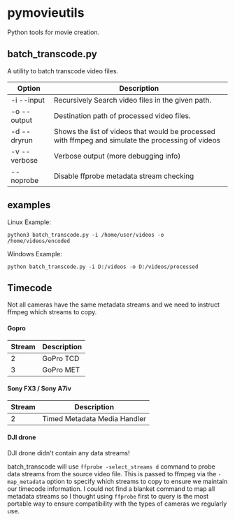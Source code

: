 # pymovieutils

Python tools for movie creation. 

## batch_transcode.py
A utility to batch transcode video files. 

| Option | Description |
| ----------- | ----------- |
| -i  --input | Recursively Search video files in the given path. |
| -o --output | Destination path of processed video files. |  
| -d --dryrun | Shows the list of videos that would be processed with ffmpeg and simulate the processing of videos |
| -v --verbose | Verbose output (more debugging info) |
| --noprobe | Disable ffprobe metadata stream checking |

## examples

Linux Example:

`python3 batch_transcode.py -i /home/user/videos -o /home/videos/encoded`

Windows Example:

`python batch_transcode.py -i D:/videos -o D:/videos/processed`

## Timecode

Not all cameras have the same metadata streams and we need to instruct ffmpeg which streams to copy. 

#### Gopro 
| Stream | Description | 
| ----------- | ----------- |
| 2      | GoPro TCD | 
| 3      | GoPro MET | 

#### Sony FX3 / Sony A7iv 
| Stream | Description | 
| ----------- | ----------- |
| 2      | Timed Metadata Media Handler | 

#### DJI drone
DJI drone didn't contain any data streams! 

batch_transcode will use `ffprobe -select_streams d` command to probe data streams from the source video file. This is passed to ffmpeg via the `-map_metadata` option to specify which streams to copy to ensure we maintain our timecode information. I could not find a blanket command to map all metadata streams so I thought using `ffprobe` first to query is the most portable way to ensure compatibility with the types of cameras we regularly use. 
